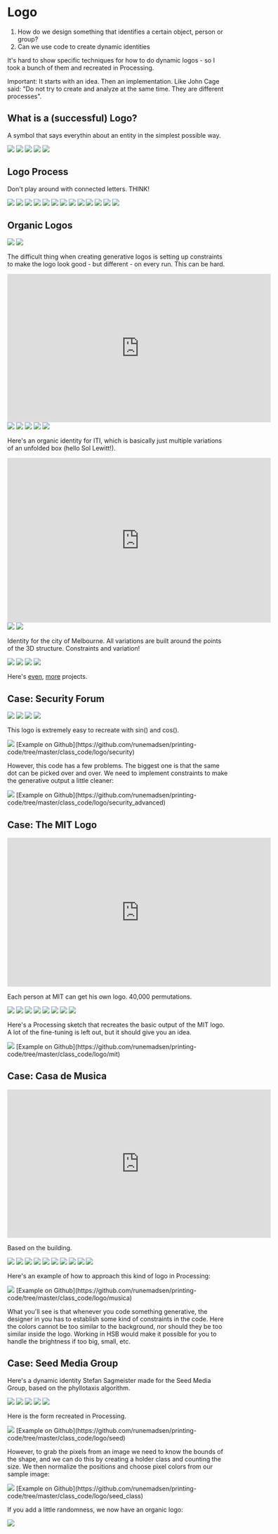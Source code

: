 Logo
====

1. How do we design something that identifies a certain object, person or group?
2. Can we use code to create dynamic identities

It's hard to show specific techniques for how to do dynamic logos - so I took a bunch of them and recreated in Processing.

Important: It starts with an idea. Then an implementation. Like John Cage said: "Do not try to create and analyze at the same time. They are different processes".


What is a (successful) Logo?
----------------------------

A symbol that says everythin about an entity in the simplest possible way.

<img src="http://runemadsen-2012.s3.amazonaws.com/printing-code-2012/grid/grid5_small.jpg" data-slideshow="http://runemadsen-2012.s3.amazonaws.com/printing-code-2012/grid/grid5.jpg" />

<img src="http://runemadsen-2012.s3.amazonaws.com/printing-code-2012/logo/okasan_small.jpg" data-slideshow="http://runemadsen-2012.s3.amazonaws.com/printing-code-2012/logo/okasan.jpg" />

<img src="http://runemadsen-2012.s3.amazonaws.com/printing-code-2012/logo/ibm_small.jpg" data-slideshow="http://runemadsen-2012.s3.amazonaws.com/printing-code-2012/logo/ibm.jpg" />

<img src="http://runemadsen-2012.s3.amazonaws.com/printing-code-2012/logo/look_small.jpg" data-slideshow="http://runemadsen-2012.s3.amazonaws.com/printing-code-2012/logo/look.jpg" />

<img src="http://runemadsen-2012.s3.amazonaws.com/printing-code-2012/logo/families_small.jpg" data-slideshow="http://runemadsen-2012.s3.amazonaws.com/printing-code-2012/logo/families.jpg" />


Logo Process
------------

Don't play around with connected letters. THINK!

<img src="http://runemadsen-2012.s3.amazonaws.com/printing-code-2012/logo/rand1_small.jpg" data-slideshow="http://runemadsen-2012.s3.amazonaws.com/printing-code-2012/logo/rand1.png" />

<img src="http://runemadsen-2012.s3.amazonaws.com/printing-code-2012/logo/rand2_small.jpg" data-slideshow="http://runemadsen-2012.s3.amazonaws.com/printing-code-2012/logo/rand2.png" />

<img src="http://runemadsen-2012.s3.amazonaws.com/printing-code-2012/logo/rand3_small.jpg" data-slideshow="http://runemadsen-2012.s3.amazonaws.com/printing-code-2012/logo/rand3.png" />

<img src="http://runemadsen-2012.s3.amazonaws.com/printing-code-2012/logo/rand4_small.jpg" data-slideshow="http://runemadsen-2012.s3.amazonaws.com/printing-code-2012/logo/rand4.png" />

<img src="http://runemadsen-2012.s3.amazonaws.com/printing-code-2012/logo/rand5_small.jpg" data-slideshow="http://runemadsen-2012.s3.amazonaws.com/printing-code-2012/logo/rand5.png" />

<img src="http://runemadsen-2012.s3.amazonaws.com/printing-code-2012/logo/rand6_small.jpg" data-slideshow="http://runemadsen-2012.s3.amazonaws.com/printing-code-2012/logo/rand6.png" />

<img src="http://runemadsen-2012.s3.amazonaws.com/printing-code-2012/logo/rand7_small.jpg" data-slideshow="http://runemadsen-2012.s3.amazonaws.com/printing-code-2012/logo/rand7.png" />

<img src="http://runemadsen-2012.s3.amazonaws.com/printing-code-2012/logo/rand8_small.jpg" data-slideshow="http://runemadsen-2012.s3.amazonaws.com/printing-code-2012/logo/rand8.png" />

<img src="http://runemadsen-2012.s3.amazonaws.com/printing-code-2012/logo/rand9_small.jpg" data-slideshow="http://runemadsen-2012.s3.amazonaws.com/printing-code-2012/logo/rand9.png" />

<img src="http://runemadsen-2012.s3.amazonaws.com/printing-code-2012/logo/rand10_small.jpg" data-slideshow="http://runemadsen-2012.s3.amazonaws.com/printing-code-2012/logo/rand10.png" />

<img src="http://runemadsen-2012.s3.amazonaws.com/printing-code-2012/logo/rand11_small.jpg" data-slideshow="http://runemadsen-2012.s3.amazonaws.com/printing-code-2012/logo/rand11.png" />

<img src="http://runemadsen-2012.s3.amazonaws.com/printing-code-2012/logo/rand12_small.jpg" data-slideshow="http://runemadsen-2012.s3.amazonaws.com/printing-code-2012/logo/rand12.png" />

<img src="http://runemadsen-2012.s3.amazonaws.com/printing-code-2012/logo/rand13_small.jpg" data-slideshow="http://runemadsen-2012.s3.amazonaws.com/printing-code-2012/logo/rand13.png" />


Organic Logos
-------------

<img src="http://runemadsen-2012.s3.amazonaws.com/printing-code-2012/intro/designing_programmes_small.jpg" data-slideshow="http://runemadsen-2012.s3.amazonaws.com/printing-code-2012/intro/designing_programmes.jpg" />

<img src="http://runemadsen-2012.s3.amazonaws.com/printing-code-2012/intro/gerstner_small.jpg" data-slideshow="http://runemadsen-2012.s3.amazonaws.com/printing-code-2012/intro/gerstner.jpg" />

The difficult thing when creating generative logos is setting up constraints to make the logo look good - but different - on every run. This can be hard.

<iframe src="http://player.vimeo.com/video/23500126?title=0&amp;byline=0&amp;portrait=0" width="600" height="338" frameborder="0" webkitAllowFullScreen mozallowfullscreen allowFullScreen data-slideshow="self"></iframe>

<img src="http://runemadsen-2012.s3.amazonaws.com/printing-code-2012/logo/lava_small.jpg" data-slideshow="http://runemadsen-2012.s3.amazonaws.com/printing-code-2012/logo/lava.jpg" />

<img src="http://runemadsen-2012.s3.amazonaws.com/printing-code-2012/logo/lava2_small.jpg" data-slideshow="http://runemadsen-2012.s3.amazonaws.com/printing-code-2012/logo/lava2.jpg" />

<img src="http://runemadsen-2012.s3.amazonaws.com/printing-code-2012/logo/lava3_small.jpg" data-slideshow="http://runemadsen-2012.s3.amazonaws.com/printing-code-2012/logo/lava3.jpg" />

<img src="http://runemadsen-2012.s3.amazonaws.com/printing-code-2012/logo/lava4_small.jpg" data-slideshow="http://runemadsen-2012.s3.amazonaws.com/printing-code-2012/logo/lava4.jpg" />

<img src="http://runemadsen-2012.s3.amazonaws.com/printing-code-2012/logo/lava5_small.jpg" data-slideshow="http://runemadsen-2012.s3.amazonaws.com/printing-code-2012/logo/lava5.jpg" />

Here's an organic identity for ITI, which is basically just multiple variations of an unfolded box (hello Sol Lewitt!).

<iframe src="http://player.vimeo.com/video/32502124?title=0&amp;byline=0&amp;portrait=0&amp;color=ffffff" width="600" height="375" frameborder="0" webkitAllowFullScreen mozallowfullscreen allowFullScreen data-slideshow="self"></iframe>

<img src="http://runemadsen-2012.s3.amazonaws.com/printing-code-2012/logo/iti_small.jpg" data-slideshow="http://runemadsen-2012.s3.amazonaws.com/printing-code-2012/logo/iti.jpg" />

<img src="http://runemadsen-2012.s3.amazonaws.com/printing-code-2012/logo/iti2_small.jpg" data-slideshow="http://runemadsen-2012.s3.amazonaws.com/printing-code-2012/logo/iti2.jpg" />

Identity for the city of Melbourne. All variations are built around the points of the 3D structure. Constraints and variation!

<img src="http://runemadsen-2012.s3.amazonaws.com/printing-code-2012/logo/melbourne_small.jpg" data-slideshow="http://runemadsen-2012.s3.amazonaws.com/printing-code-2012/logo/melbourne.jpg" />

<img src="http://runemadsen-2012.s3.amazonaws.com/printing-code-2012/logo/melbourne2_small.jpg" data-slideshow="http://runemadsen-2012.s3.amazonaws.com/printing-code-2012/logo/melbourne2.jpg" />

<img src="http://runemadsen-2012.s3.amazonaws.com/printing-code-2012/logo/melbourne3_small.jpg" data-slideshow="http://runemadsen-2012.s3.amazonaws.com/printing-code-2012/logo/melbourne3.jpg" />

<img src="http://runemadsen-2012.s3.amazonaws.com/printing-code-2012/logo/melbourne4_small.jpg" data-slideshow="http://runemadsen-2012.s3.amazonaws.com/printing-code-2012/logo/melbourne4.jpg" />

Here's [even](http://superserious.net/work18.html), [more](http://www.underconsideration.com/brandnew/archives/monospace_theatre.php) projects.


Case: Security Forum
--------------------

<img src="http://runemadsen-2012.s3.amazonaws.com/printing-code-2012/logo/security_small.jpg" data-slideshow="http://runemadsen-2012.s3.amazonaws.com/printing-code-2012/logo/security.jpg" />

<img src="http://runemadsen-2012.s3.amazonaws.com/printing-code-2012/logo/security2_small.jpg" data-slideshow="http://runemadsen-2012.s3.amazonaws.com/printing-code-2012/logo/security2.jpg" />

<img src="http://runemadsen-2012.s3.amazonaws.com/printing-code-2012/logo/security3_small.jpg" data-slideshow="http://runemadsen-2012.s3.amazonaws.com/printing-code-2012/logo/security3.jpg" />

<img src="http://runemadsen-2012.s3.amazonaws.com/printing-code-2012/logo/security4_small.jpg" data-slideshow="http://runemadsen-2012.s3.amazonaws.com/printing-code-2012/logo/security4.jpg" />

This logo is extremely easy to recreate with sin() and cos().

<img src="http://runemadsen-2012.s3.amazonaws.com/printing-code-2012/logo/security_example_small.jpg" data-slideshow="http://runemadsen-2012.s3.amazonaws.com/printing-code-2012/logo/security_example.jpg" />
[Example on Github](https://github.com/runemadsen/printing-code/tree/master/class_code/logo/security)

However, this code has a few problems. The biggest one is that the same dot can be picked over and over. We need to implement constraints to make the generative output a little cleaner:

<img src="http://runemadsen-2012.s3.amazonaws.com/printing-code-2012/logo/security_example_advanced_small.jpg" data-slideshow="http://runemadsen-2012.s3.amazonaws.com/printing-code-2012/logo/security_example_advanced.jpg" />
[Example on Github](https://github.com/runemadsen/printing-code/tree/master/class_code/logo/security_advanced)


Case: The MIT Logo
------------------

<iframe src="http://player.vimeo.com/video/20250134?title=0&amp;byline=0&amp;portrait=0" width="600" height="339" frameborder="0" webkitAllowFullScreen mozallowfullscreen allowFullScreen></iframe>

Each person at MIT can get his own logo. 40,000 permutations.

<img src="http://runemadsen-2012.s3.amazonaws.com/printing-code-2012/logo/mit_small.jpg" data-slideshow="http://runemadsen-2012.s3.amazonaws.com/printing-code-2012/logo/mit.jpg" />

<img src="http://runemadsen-2012.s3.amazonaws.com/printing-code-2012/logo/mit3_small.jpg" data-slideshow="http://runemadsen-2012.s3.amazonaws.com/printing-code-2012/logo/mit3.jpg" />

<img src="http://runemadsen-2012.s3.amazonaws.com/printing-code-2012/logo/mit5_small.jpg" data-slideshow="http://runemadsen-2012.s3.amazonaws.com/printing-code-2012/logo/mit5.jpg" />

<img src="http://runemadsen-2012.s3.amazonaws.com/printing-code-2012/logo/mit4_small.jpg" data-slideshow="http://runemadsen-2012.s3.amazonaws.com/printing-code-2012/logo/mit4.jpg" />

<img src="http://runemadsen-2012.s3.amazonaws.com/printing-code-2012/logo/mit8_small.jpg" data-slideshow="http://runemadsen-2012.s3.amazonaws.com/printing-code-2012/logo/mit8.jpg" />

<img src="http://runemadsen-2012.s3.amazonaws.com/printing-code-2012/logo/mit2_small.jpg" data-slideshow="http://runemadsen-2012.s3.amazonaws.com/printing-code-2012/logo/mit2.jpg" />

<img src="http://runemadsen-2012.s3.amazonaws.com/printing-code-2012/logo/mit6_small.jpg" data-slideshow="http://runemadsen-2012.s3.amazonaws.com/printing-code-2012/logo/mit6.jpg" />

<img src="http://runemadsen-2012.s3.amazonaws.com/printing-code-2012/logo/mit7_small.jpg" data-slideshow="http://runemadsen-2012.s3.amazonaws.com/printing-code-2012/logo/mit7.jpg" />

Here's a Processing sketch that recreates the basic output of the MIT logo. A lot of the fine-tuning is left out, but it should give you an idea.

<img src="http://runemadsen-2012.s3.amazonaws.com/printing-code-2012/logo/mit_example_small.jpg" data-slideshow="http://runemadsen-2012.s3.amazonaws.com/printing-code-2012/logo/mit_example.jpg" />
[Example on Github](https://github.com/runemadsen/printing-code/tree/master/class_code/logo/mit)


Case: Casa de Musica
--------------------

<iframe width="600" height="338" src="http://www.youtube.com/embed/URmKSyKAK5w" frameborder="0" allowfullscreen data-slideshow="self"></iframe>

Based on the building.

<img src="http://runemadsen-2012.s3.amazonaws.com/printing-code-2012/logo/musica_small.jpg" data-slideshow="http://runemadsen-2012.s3.amazonaws.com/printing-code-2012/logo/musica.jpg" />

<img src="http://runemadsen-2012.s3.amazonaws.com/printing-code-2012/logo/musica2_small.jpg" data-slideshow="http://runemadsen-2012.s3.amazonaws.com/printing-code-2012/logo/musica2.jpg" />

<img src="http://runemadsen-2012.s3.amazonaws.com/printing-code-2012/logo/musica3_small.jpg" data-slideshow="http://runemadsen-2012.s3.amazonaws.com/printing-code-2012/logo/musica3.jpg" />

<img src="http://runemadsen-2012.s3.amazonaws.com/printing-code-2012/logo/musica4_small.jpg" data-slideshow="http://runemadsen-2012.s3.amazonaws.com/printing-code-2012/logo/musica4.jpg" />

<img src="http://runemadsen-2012.s3.amazonaws.com/printing-code-2012/logo/musica5_small.jpg" data-slideshow="http://runemadsen-2012.s3.amazonaws.com/printing-code-2012/logo/musica5.jpg" />

<img src="http://runemadsen-2012.s3.amazonaws.com/printing-code-2012/logo/musica6_small.jpg" data-slideshow="http://runemadsen-2012.s3.amazonaws.com/printing-code-2012/logo/musica6.jpg" />

<img src="http://runemadsen-2012.s3.amazonaws.com/printing-code-2012/logo/musica7_small.jpg" data-slideshow="http://runemadsen-2012.s3.amazonaws.com/printing-code-2012/logo/musica7.jpg" />

<img src="http://runemadsen-2012.s3.amazonaws.com/printing-code-2012/logo/musica8_small.jpg" data-slideshow="http://runemadsen-2012.s3.amazonaws.com/printing-code-2012/logo/musica8.jpg" />

<img src="http://runemadsen-2012.s3.amazonaws.com/printing-code-2012/logo/musica9_small.jpg" data-slideshow="http://runemadsen-2012.s3.amazonaws.com/printing-code-2012/logo/musica9.jpg" />

<img src="http://runemadsen-2012.s3.amazonaws.com/printing-code-2012/logo/musica10_small.jpg" data-slideshow="http://runemadsen-2012.s3.amazonaws.com/printing-code-2012/logo/musica10.jpg" />

Here's an example of how to approach this kind of logo in Processing:

<img src="http://runemadsen-2012.s3.amazonaws.com/printing-code-2012/logo/musica_example_small.jpg" data-slideshow="http://runemadsen-2012.s3.amazonaws.com/printing-code-2012/logo/musica_example.jpg" />
[Example on Github](https://github.com/runemadsen/printing-code/tree/master/class_code/logo/musica)

What you'll see is that whenever you code something generative, the designer in you has to establish some kind of constraints in the code. Here the colors cannot be too similar to the background, nor should they be too similar inside the logo. Working in HSB would make it possible for you to handle the brightness if too big, small, etc.


Case: Seed Media Group
----------------------

Here's a dynamic identity Stefan Sagmeister made for the Seed Media Group, based on the phyllotaxis algorithm.

<img src="http://runemadsen-2012.s3.amazonaws.com/printing-code-2012/logo/seed_small.jpg" data-slideshow="http://runemadsen-2012.s3.amazonaws.com/printing-code-2012/logo/seed.jpg" />

<img src="http://runemadsen-2012.s3.amazonaws.com/printing-code-2012/logo/seed2_small.jpg" data-slideshow="http://runemadsen-2012.s3.amazonaws.com/printing-code-2012/logo/seed2.jpg" />

<img src="http://runemadsen-2012.s3.amazonaws.com/printing-code-2012/logo/seed3_small.jpg" data-slideshow="http://runemadsen-2012.s3.amazonaws.com/printing-code-2012/logo/seed3.jpg" />

<img src="http://runemadsen-2012.s3.amazonaws.com/printing-code-2012/logo/seed4_small.jpg" data-slideshow="http://runemadsen-2012.s3.amazonaws.com/printing-code-2012/logo/seed4.jpg" />

<img src="http://runemadsen-2012.s3.amazonaws.com/printing-code-2012/logo/seed5_small.jpg" data-slideshow="http://runemadsen-2012.s3.amazonaws.com/printing-code-2012/logo/seed5.jpg" />

Here is the form recreated in Processing.

<img src="http://runemadsen-2012.s3.amazonaws.com/printing-code-2012/logo/seed_example_small.jpg" data-slideshow="http://runemadsen-2012.s3.amazonaws.com/printing-code-2012/logo/seed_example.jpg" />
[Example on Github](https://github.com/runemadsen/printing-code/tree/master/class_code/logo/seed)
	
However, to grab the pixels from an image we need to know the bounds of the shape, and we can do this by creating a holder class and counting the size. We then normalize the positions and choose pixel colors from our sample image:

<img src="http://runemadsen-2012.s3.amazonaws.com/printing-code-2012/logo/seed_example2_small.jpg" data-slideshow="http://runemadsen-2012.s3.amazonaws.com/printing-code-2012/logo/seed_example2.jpg" />
[Example on Github](https://github.com/runemadsen/printing-code/tree/master/class_code/logo/seed_class)

If you add a little randomness, we now have an organic logo:

<img src="http://runemadsen-2012.s3.amazonaws.com/printing-code-2012/logo/seed_examples_small.jpg" data-slideshow="http://runemadsen-2012.s3.amazonaws.com/printing-code-2012/logo/seed_examples.jpg" />